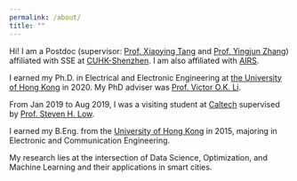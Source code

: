 ```yaml
---
permalink: /about/
title: ""
---
```


Hi! I am a Postdoc (supervisor: [Prof. Xiaoying Tang](https://sse.cuhk.edu.cn/en/faculty/tangxiaoying) and [Prof. Yingjun Zhang](https://staff.ie.cuhk.edu.hk/~yjzhang/)) affiliated with SSE at [CUHK-Shenzhen](https://www.cuhk.edu.cn). I am also affiliated with [AIRS](https://airs.cuhk.edu.cn).

I earned my Ph.D. in Electrical and Electronic Engineering at [the University of Hong Kong](https://www.hku.hk) in 2020. My PhD adviser was [Prof. Victor O.K. Li](https://vli.eee.hku.hk).

From Jan 2019 to Aug 2019, I was a visiting student at [Caltech](https://www.caltech.edu) supervised by [Prof. Steven H. Low](https://netlab.caltech.edu). 

I earned my B.Eng. from the [University of Hong Kong](https://www.hku.hk) in 2015, majoring in Electronic and Communication Engineering.

My research lies at the intersection of Data Science, Optimization, and Machine Learning and their applications in smart cities. 